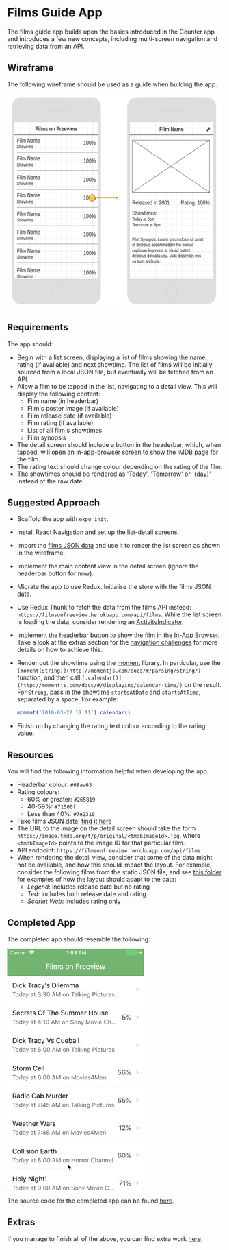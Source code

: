 # Films Guide App

The films guide app builds upon the basics introduced in the Counter app and introduces a few new concepts, including multi-screen navigation and retrieving data from an API.

## Wireframe

The following wireframe should be used as a guide when building the app.

<img src="wireframe.png" height="500">

## Requirements

The app should:

- Begin with a list screen, displaying a list of films showing the name, rating (if available) and next showtime. The list of films will be initially sourced from a local JSON file, but eventually will be fetched from an API.
- Allow a film to be tapped in the list, navigating to a detail view. This will display the following content:
  - Film name (in headerbar)
  - Film's poster image (if available)
  - Film release date (if available)
  - Film rating (if available)
  - List of all film's showtimes
  - Film synopsis
- The detail screen should include a button in the headerbar, which, when tapped, will open an in-app-browser screen to show the IMDB page for the film.
- The rating text should change colour depending on the rating of the film.
- The showtimes should be rendered as 'Today', 'Tomorrow' or '{day}' instead of the raw date.

## Suggested Approach

- Scaffold the app with `expo init`.
- Install React Navigation and set up the list-detail screens.
- Import the [films JSON data](assets/films.json) and use it to render the list screen as shown in the wireframe.
- Implement the main content view in the detail screen (ignore the headerbar button for now).
- Migrate the app to use Redux. Initialise the store with the films JSON data.
- Use Redux Thunk to fetch the data from the films API instead: `https://filmsonfreeview.herokuapp.com/api/films`. While the list screen is loading the data, consider rendering an [ActivityIndicator](https://facebook.github.io/react-native/docs/activityindicator.html).
- Implement the headerbar button to show the film in the In-App Browser. Take a look at the extras section for the [navigation challenges](../../challenges/navigation.md) for more details on how to achieve this.
- Render out the showtime using the [moment](https://momentjs.com) library. In particular, use the `[moment(String)](http://momentjs.com/docs/#/parsing/string/)` function, and then call `[.calendar()](http://momentjs.com/docs/#/displaying/calendar-time/)` on the result. For `String`, pass in the showtime `startsAtDate` and `startsAtTime`, separated by a space. For example:

    ``` js
    moment('2018-03-22 17:11').calendar()
    ```

- Finish up by changing the rating text colour according to the rating value.

## Resources

You will find the following information helpful when developing the app.

- Headerbar colour: `#68aa63`
- Rating colours:
  - 60% or greater: `#265819`
  - 40-59%: `#71500f`
  - Less than 40%: `#7e2310`
- Fake films JSON data: [find it here](assets/films.json)
- The URL to the image on the detail screen should take the form `https://image.tmdb.org/t/p/original/<tmdbImageId>.jpg`, where `<tmdbImageId>` points to the image ID for that particular film.
- API endpoint: `https://filmsonfreeview.herokuapp.com/api/films`
- When rendering the detail view, consider that some of the data might not be available, and how this should impact the layout. For example, consider the following films from the static JSON file, and see [this folder](resources/) for examples of how the layout should adapt to the data:
  - *Legend*: includes release date but no rating
  - *Ted*: includes both release date and rating
  - *Scarlet Web*: includes rating only

## Completed App

The completed app should resemble the following:

![](./demo.gif)

The source code for the completed app can be found [here](https://github.com/studiozeffa/film-guide-app).

## Extras

If you manage to finish all of the above, you can find extra work [here](extras.md).
